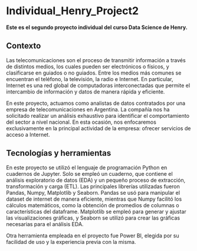 # Individual_Henry_Project2

**Este es el segundo proyecto individual del curso Data Science de Henry.**


## Contexto

Las telecomunicaciones son el proceso de transmitir información a través de distintos medios, los cuales pueden ser electrónicos o físicos, y clasificarse en guiados o no guiados. Entre los medios más comunes se encuentran el teléfono, la televisión, la radio e Internet. En particular, Internet es una red global de computadoras interconectadas que permite el intercambio de información y datos de manera rápida y eficiente.

En este proyecto, actuamos como analistas de datos contratados por una empresa de telecomunicaciones en Argentina. La compañía nos ha solicitado realizar un análisis exhaustivo para identificar el comportamiento del sector a nivel nacional. En esta ocasión, nos enfocaremos exclusivamente en la principal actividad de la empresa: ofrecer servicios de acceso a Internet.


## Tecnologías y herramientas

En este proyecto se utilizó el lenguaje de programación Python en cuadernos de Jupyter. Solo se empleó un cuaderno, que contiene el análisis exploratorio de datos (EDA) y un pequeño proceso de extracción, transformación y carga (ETL). Las principales librerías utilizadas fueron Pandas, Numpy, Matplotlib y Seaborn. Pandas se usó para manipular el dataset de internet de manera eficiente, mientras que Numpy facilitó los cálculos matemáticos, como la obtención de promedios de columnas o características del dataframe. Matplotlib se empleó para generar y ajustar las visualizaciones gráficas, y Seaborn se utilizó para crear las gráficas necesarias para el análisis EDA.

Otra herramienta empleada en el proyecto fue Power BI, elegida por su facilidad de uso y la experiencia previa con la misma.


